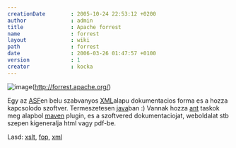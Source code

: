 ```yaml
---
creationDate        : 2005-10-24 22:53:12 +0200 
author              : admin 
title               : Apache forrest 
name                : forrest 
layout              : wiki 
path                : forrest 
date                : 2006-03-26 01:47:57 +0100 
version             : 1 
creator             : kocka 
---
```

![image](http://forrest.apache.org/images/project-logo.gif)(http://forrest.apache.org/)

Egy az [ASF](ASF.html)en belu szabvanyos [XML](XML.html)alapu dokumentacios forma es a hozza kapcsolodo szoftver. Termeszetesen [java](java.html)ban :) Vannak hozza [ant](ant.html) taskok meg alapbol [maven](maven.html) plugin, es a szoftvered dokumentaciojat, weboldalat stb szepen kigeneralja html vagy pdf-be.

Lasd: [xslt](XSLT.html), [fop](FOP.html), [xml](XML.html)
